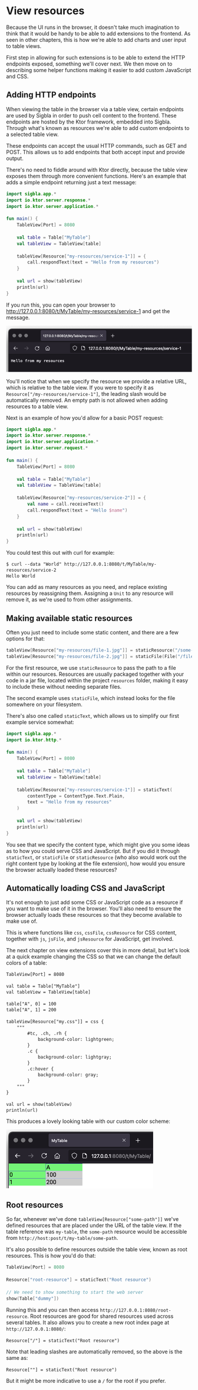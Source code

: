 # View resources

Because the UI runs in the browser, it doesn't take much imagination to think that it would be handy to be able to
add extensions to the frontend. As seen in other chapters, this is how we're able to add charts and user input
to table views.

First step in allowing for such extensions is to be able to extend the HTTP endpoints exposed, something we'll cover
next. We then move on to describing some helper functions making it easier to add custom JavaScript and CSS.

## Adding HTTP endpoints

When viewing the table in the browser via a table view, certain endpoints are used by Sigbla in order to push
cell content to the frontend. These endpoints are hosted by the Ktor framework, embedded into Sigbla. Through what's
known as resources we're able to add custom endpoints to a selected table view.

These endpoints can accept the usual HTTP commands, such as GET and POST. This allows us to add endpoints that both
accept input and provide output.

There's no need to fiddle around with Ktor directly, because the table view exposes them through more convenient
functions. Here's an example that adds a simple endpoint returning just a text message:

``` kotlin
import sigbla.app.*
import io.ktor.server.response.*
import io.ktor.server.application.*

fun main() {
    TableView[Port] = 8080

    val table = Table["MyTable"]
    val tableView = TableView[table]

    tableView[Resource["my-resources/service-1"]] = {
        call.respondText(text = "Hello from my resources")
    }

    val url = show(tableView)
    println(url)
}
```

If you run this, you can open your browser to http://127.0.0.1:8080/t/MyTable/my-resources/service-1 and get the message.

![Example showing output from a table view resource](img/resources_get_endpoint_example.png)

You'll notice that when we specify the resource we provide a relative URL, which is relative to the table view. If you
were to specify it as `Resource["/my-resources/service-1"]`, the leading slash would be automatically removed. An empty
path is not allowed when adding resources to a table view.

Next is an example of how you'd allow for a basic POST request:

``` kotlin
import sigbla.app.*
import io.ktor.server.response.*
import io.ktor.server.application.*
import io.ktor.server.request.*

fun main() {
    TableView[Port] = 8080

    val table = Table["MyTable"]
    val tableView = TableView[table]

    tableView[Resource["my-resources/service-2"]] = {
        val name = call.receiveText()
        call.respondText(text = "Hello $name")
    }

    val url = show(tableView)
    println(url)
}
```

You could test this out with curl for example:

``` shell
$ curl --data "World" http://127.0.0.1:8080/t/MyTable/my-resources/service-2
Hello World
```

You can add as many resources as you need, and replace existing resources by reassigning them. Assigning a `Unit` to
any resource will remove it, as we're used to from other assignments.

## Making available static resources

Often you just need to include some static content, and there are a few options for that:

``` kotlin
tableView[Resource["my-resources/file-1.jpg"]] = staticResource("/some-folder/file.jpg")
tableView[Resource["my-resources/file-2.jpg"]] = staticFile(File("/file-path/file.jpg"))
```

For the first resource, we use `staticResource` to pass the path to a file within our resources. Resources are usually
packaged together with your code in a jar file, located within the project `resources` folder, making it easy to
include these without needing separate files.

The second example uses `staticFile`, which instead looks for the file somewhere on your filesystem.

There's also one called `staticText`, which allows us to simplify our first example service somewhat:

``` kotlin
import sigbla.app.*
import io.ktor.http.*

fun main() {
    TableView[Port] = 8080

    val table = Table["MyTable"]
    val tableView = TableView[table]

    tableView[Resource["my-resources/service-1"]] = staticText(
        contentType = ContentType.Text.Plain,
        text = "Hello from my resources"
    )

    val url = show(tableView)
    println(url)
}
```

You see that we specify the content type, which might give you some ideas as to how you could serve CSS and JavaScript.
But if you did it through `staticText`, or `staticFile` or `staticResource` (who also would work out the right
content type by looking at the file extension), how would you ensure the browser actually loaded these resources?

## Automatically loading CSS and JavaScript

It's not enough to just add some CSS or JavaScript code as a resource if you want to make use of it in the browser.
You'll also need to ensure the browser actually loads these resources so that they become available to make use of.

This is where functions like `css`, `cssFile`, `cssResource` for CSS content, together with `js`, `jsFile`, and
`jsResource` for JavaScript, get involved.

The next chapter on view extensions cover this in more detail, but let's look at a quick example changing the CSS so
that we can change the default colors of a table:

```
TableView[Port] = 8080

val table = Table["MyTable"]
val tableView = TableView[table]

table["A", 0] = 100
table["A", 1] = 200

tableView[Resource["my.css"]] = css {
    """
        #tc, .ch, .rh {
            background-color: lightgreen;
        }
        .c {
            background-color: lightgray;
        }
        .c:hover {
            background-color: gray;
        }
    """
}

val url = show(tableView)
println(url)
```

This produces a lovely looking table with our custom color scheme:

![Table with custom CSS](img/resources_css_example.png)

## Root resources

So far, whenever we've done `tableView[Resource["some-path"]]` we've defined resources that are placed under the URL
of the table view. If the table reference was `my-table`, the `some-path` resource would be accessible from
`http://host:post/t/my-table/some-path`.

It's also possible to define resources outside the table view, known as root resources. This is how you'd do that:

``` kotlin
TableView[Port] = 8080

Resource["root-resource"] = staticText("Root resource")

// We need to show something to start the web server
show(Table["dummy"])
```

Running this and you can then access `http://127.0.0.1:8080/root-resource`. Root resources are good for shared
resources used across several tables. It also allows you to create a new root index page at `http://127.0.0.1:8080/`:

`Resource["/"] = staticText("Root resource")`

Note that leading slashes are automatically removed, so the above is the same as:

`Resource[""] = staticText("Root resource")`

But it might be more indicative to use a `/` for the root if you prefer.